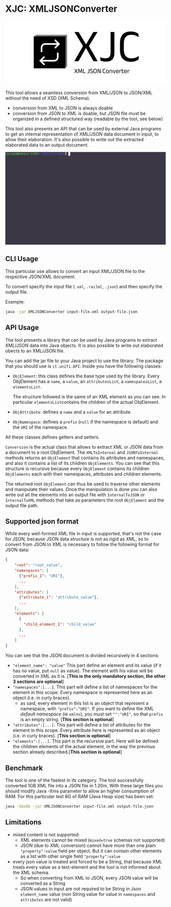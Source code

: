 # XJC: XMLJSONConverter

<p align="center"><img src="logo-black.png" alt="demo gif" /></p>

This tool allows a seamless conversion from XML/JSON to JSON/XML without the need of XSD (XML Schema). 
- conversion from XML to JSON is always doable
- conversion from JSON to XML is doable, but JSON file must be organized in a defined structured way (readable by the tool, see below)

This tool also presents an API that can be used by external Java programs to get an internal representation of XML/JSON data document in input, to allow their elaboration. It's also possible to write out the extracted elaborated data to an output document.

<p align="center"><img src="demo.gif" alt="demo gif" /></p>

## CLI Usage
This particular use allows to convert an input XML/JSON file to the respective JSON/XML document.

To convert specify the input file (`.xml`, `.railml`, `.json`) and then specify the output file.

Example:
```bash
java -jar XMLJSONConverter input-file.xml output-file.json
```

## API Usage
The tool presents a library that can be used by Java programs to extract XML/JSON data into Java objects. It is also possible to write out elaborated obects to an XML/JSON file.

You can add the jar file to your Java project to use the library. The package that you should use is `it.unifi.API`. Inside you have the following classes:
- `ObjElement`: this class defines the base type used by the library. Every ObjElement has a `name`, a `value`, an `attributesList`, a `namespacesList`, a `elementsList`. 

    The structure followed is the same of an XML element as you can see. In particular `elementsList`contains the children of the actual ObjElement. 
- `ObjAttribute`: defines a `name` and a `value` for an attribute.
- `ObjNamespace`: defines a `prefix` (`null` if the namespace is default) and the `URI` of the namespace.

All these classes defines getters and setters.

`Conversion` is the actual class that allows to extract XML or JSON data from a document to a root ObjElement. The `XMLToInternal` and `JSONToInternal` methods returns an `ObjElement` that contains its attributes and namespaces, and also it contains a list of its children `ObjElements`. You can see that this structure is recursive because every `ObjElement` contains its children `ObjElements` each with their namespaces, attributes and children elements.

The returned root `ObjElement` can thus be used to traverse other elements and manipulate their values. Once the manipulation is done you can also write out all the elements into an output file with `InternalToJSON` or `InternalToXML` methods that take as parameters the root `ObjElement` and the output file path.

## Supported json format
While every well-formed XML file in input is supported, that's not the case for JSON, because JSON data structure is not as rigid as XML, so to convert from JSON to XML is necessary to follow the following format for JSON data:
```json
{
    "root": "root_value",
    "namespaces": [
      {"prefix_1": "URI"},
      ...
    ],
    "attributes": [
      {"attribute_1": "attribute_value"},
      ...
    ],
    "elements": [
      {
        "child_element_1": "child_value"
      },
      ...
    ]
}
```

You can see that the JSON document is divided recursively in 4 sections:
  - `"element_name": "value"` This part define an element and its value (if it has no value, put `null` as value). The element with his value will be converted in XML as it is. [**This  is the only mandatory section, the other 3 sections are optional**]
  - `"namespaces":[...]`. This part will define a list of namespaces for the element in this scope. Every namespace is represented here as an object (i.e. in curly braces).
    - as said, every element in this list is an object that represent a namespace, with `"prefix":"URI"`. If you want to define the XML _default namespace_ (ie `xmlns`), you must set `"":"URI"`, so that `prefix` is an empty string. [**This section is optional**]
  - `"attributes":[...]`. This part will define a list of attributes for the element in this scope. Every attribute here is represented as an object (i.e. in curly braces). [**This section is optional**]
  - `"elements":[...]`. This part is the recursive part. Here will be defined the children elements of the actual element, in the way the previous section already described.[**This section is optional**]

## Benchmark
The tool is one of the fastest in its category. The tool successfully converted 1GB XML file into a JSON file in 1.20m. With these large files you should modify Java -Xms parameter to allow an higher consumption of RAM. For this particular test 8G of RAM (Java Heap size) has been set:

```bash
java -Xmx8G -jar XMLJSONConverter input-file.xml output-file.json
```


## Limitations
- mixed content is not supported:
  - XML elements cannot be mixed (`mixed=true` schemas not supported)
  - JSON (due to XML conversion) cannot have more than one plain `"property":value` field per object. But it can contain other elements as a list with other single field `"property":value`
- every json value is treated and forced to be a String, that because XML treats every value as a text-element and the tool is not informed about the XML schema. 
  - So when converting from XML to JSON, every JSON value will be converted as a String
  - JSON values in input are not required to be String in Json `element_name` value (non String value for value in `namespaces` and `attributes` are not valid)

